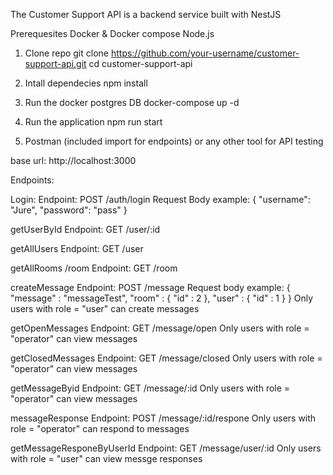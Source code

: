 The Customer Support API is a backend service built with NestJS

Prerequesites 
Docker & Docker compose
Node.js

1. Clone repo
git clone https://github.com/your-username/customer-support-api.git
cd customer-support-api

2. Intall dependecies
npm install

3. Run the docker postgres DB
docker-compose up -d

4. Run the application
npm run start

5. Postman (included import for endpoints) or any other tool for API testing

base url: http://localhost:3000

Endpoints:

Login:
Endpoint: POST /auth/login
Request Body example:
{
  "username": "Jure",
  "password": "pass"
}

getUserById
Endpoint: GET /user/:id

getAllUsers
Endpoint: GET /user

getAllRooms
/room
Endpoint: GET /room

createMessage
Endpoint: POST /message
Request body example:
{
    "message" : "messageTest",
    "room" : {
        "id" : 2
    },
    "user" : {
        "id" : 1
    }
}
Only users with role = "user" can create messages

getOpenMessages
Endpoint: GET /message/open
Only users with role = "operator" can view messages

getClosedMessages
Endpoint: GET /message/closed
Only users with role = "operator" can view messages

getMessageByid
Endpoint: GET /message/:id
Only users with role = "operator" can view messages

messageResponse
Endpoint: POST /message/:id/respone
Only users with role = "operator" can respond to messages

getMessageResponeByUserId
Endpoint: GET /message/user/:id
Only users with role = "user" can view messge responses



